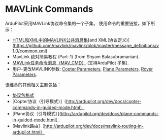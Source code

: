 
# MAVLink Commands

ArduPilot采用MAVLink协议命令集的一个子集。 使用命令的重要链接，如下所示：
 

* [HTML和XML中的MAVLINK公共消息集](https://pixhawk.ethz.ch/mavlink/)[and XML(协议定义)]                (https://github.com/mavlink/mavlink/blob/master/message_definitions/v1.0/common.xml)
* MavLink 绝对简易教程 (Part–1) (from Shyam Balasubramanian).
* [MAVLink任务命令消息（MAV_CMD）](http://ardupilot.org/planner/docs/common-mavlink-mission-command-messages-mav_cmd.html#common-mavlink-mission-command-messages-mav-cmd) (支持ArduPilot 子集).
* 用户-更改MAVLINK参数: [Copter Parameters](http://ardupilot.org/copter/docs/parameters.html#parameters), [Plane Parameters](http://ardupilot.org/plane/docs/parameters.html#parameters), [Rover Parameters](http://ardupilot.org/rover/docs/parameters.html#parameters).


该维基的其他相关主题包括：

* [协议包格式](http://ardupilot.org/dev/docs/ardupilot-mavlink-command-package-format.html)
* [Copter协议（引导模式）]（http://ardupilot.org/dev/docs/copter-commands-in-guided-mode.html）
* [Plane协议（引导模式）](http://ardupilot.org/dev/docs/plane-commands-in-guided-mode.html）
* [Mavlink路由]（http://ardupilot.org/dev/docs/mavlink-routing-in-ardupilot.html）
